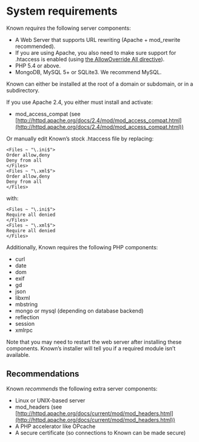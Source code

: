 # System requirements

Known _requires_ the following server components:

+ A Web Server that supports URL rewriting (Apache + mod_rewrite recommended).
+ If you are using Apache, you also need to make sure support for .htaccess is enabled (using [the AllowOverride All directive](https://help.ubuntu.com/community/EnablingUseOfApacheHtaccessFiles)).
+ PHP 5.4 or above.
+ MongoDB, MySQL 5+ or SQLite3. We recommend MySQL.

Known can either be installed at the root of a domain or subdomain, or in a subdirectory.

If you use Apache 2.4, you either must install and activate:

* mod_access_compat (see [http://httpd.apache.org/docs/2.4/mod/mod_access_compat.html](http://httpd.apache.org/docs/2.4/mod/mod_access_compat.html))

Or manually edit Known’s stock .htaccess file by replacing:

    <Files ~ "\.ini$">
    Order allow,deny
    Deny from all
    </Files>
    <Files ~ "\.xml$">
    Order allow,deny
    Deny from all
    </Files>

with:

    <Files ~ "\.ini$">
    Require all denied
    </Files>
    <Files ~ "\.xml$">
    Require all denied
    </Files>

Additionally, Known requires the following PHP components:

+ curl
+ date
+ dom
+ exif
+ gd
+ json
+ libxml
+ mbstring
+ mongo or mysql (depending on database backend)
+ reflection
+ session
+ xmlrpc

Note that you may need to restart the web server after installing these components. Known’s installer will tell you if a required module isn’t available.

## Recommendations

Known _recommends_ the following extra server components:

+ Linux or UNIX-based server
+ mod_headers (see [http://httpd.apache.org/docs/current/mod/mod_headers.html](http://httpd.apache.org/docs/current/mod/mod_headers.html))
+ A PHP accelerator like OPcache
+ A secure certificate (so connections to Known can be made secure)
